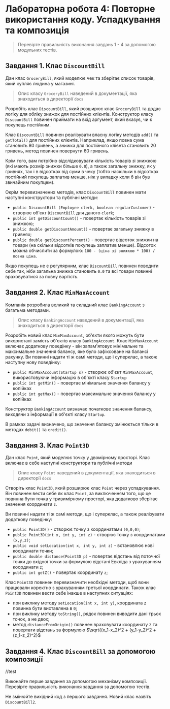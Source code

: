 # Лабораторна робота 4: Повторне використання коду. Успадкування та композиція

> Перевірте правильність виконання завдань 1 - 4 за допомогою модульних тестів.

## Завдання 1. Клас `DiscountBill`

Дан клас `GroceryBill`, який моделює чек та зберігає список товарів, який купляє людина у магазині.

> Опис класу `GroceryBill` наведений в документації, яка знаходиться в директорії `docs`

Розробіть клас `DiscountBill`, який розширює клас `GroceryBill` та додає логіку для обліку знижок для постійних клієнтів. Конструктор класу `DiscountBill` повинен приймати на вхід аргумент, який вказує, чи є покупець постійним.

Клас `DiscountBill` повинен реалізувати власну логіку методів `add()` та `getTotal()` для постійних клієнтів. Наприклад, якщо повна сума становить 80 гривень, а знижка для постійного клієнта становить 20 гривень, метод повинен повернути 60 гривень.

Крім того, вам потрібно відслідковувати кількість товарів зі знижкою (які мають розмір знижки більше `0.0`), а також загальну знижку, як у гривнях, так і в відсотках від суми в чеку (тобто наскільки в відсотках постійний покупець заплатив менше, ніж у випадку коли б він був звичайним покупцем).

Окрім перевизначених методів, клас `DiscountBill` повинен мати наступні конструктори та публічні методи:

- `public DiscountBill (Employee clerk, boolean regularCustomer)` - створює об'єкт `DiscountBill` для даного `clerk`;
- `public int getDiscountCount()` - повертає кількість товарів зі знижкою;
- `public double getDiscountAmount()` - повертає загальну знижку в гривнях;
- `public double getDiscountPercent()` - повертає відсоток знижки на товари (на скільки відсотків покупець заплатив менше). Відсоток можна обчислити за формулою: `100 - (ціна зі знижкою * 100) / повна ціна`.

Якщо покупець не є регулярним, клас `DiscountBill` повинен поводити себе так, ніби загальна знижка становить `0.0` та всі товари повинні враховуватися за повну вартість.

## Завдання 2. Клас `MinMaxAccount`

Компанія розробила великий та складний клас `BankingAccount` з багатьма методами.

> Опис класу `BankingAccount` наведений в документації, яка знаходиться в директорії `docs`

Розробіть новий клас `MinMaxAccount`, об'єкти якого можуть бути використані замість об'єктів класу `BankingAccount`. Клас `MinMaxAccount` включає додаткову поведінку - він запам'ятовує мінімальне та максимальне значення балансу, яке було зафіксоване на балансі рахунку. Ви повинні надати ті ж самі методи, що і суперклас, а також наступну нову поведінку:

- `public MinMaxAccount(Startup s)` - створює об'єкт `MinMaxAccount`, використовуючи інформацію в об'єкті класу `Startup`
- `public int getMin()` - повертає мінімальне значення балансу у копійках
- `public int getMax()` - повертає максимальне значення балансу у копійках

Конструктор `BankingAccount` визначає початкове значення балансу, виходячи з інформації в об'єкті класу `Startup`.

В рамках задачі визначено, що значення балансу змінюється тільки в методах `debit()` та `credit()`.

## Завдання 3. Клас `Point3D`

Дан клас `Point`, який моделює точку у двомірному просторі. Клас включає в себе наступні конструктори та публічні методи

> Опис класу `Point` наведений в документації, яка знаходиться в директорії `docs`

Створіть клас `Point3D`, який розширює клас `Point` через успадкування. Він повинен вести себе як клас `Point`, за виключенням того, що це повинна бути точка у тривимірному просторі, яка додатково зберігає значення координати `z`.

Ви повинні надати ті ж самі методи, що і суперклас, а також реалізувати додаткову поведінку:

- `public Point3D()` - створює точку з координатами `(0,0,0)`;
- `public Point3D(int x, int y, int z)` - створює точку з координатами `(x,y,z)`;
- `public void setLocation(int x, int y, int z)` - встановлює нові координати точки;
- `public double distance(Point3D p)` - повертає відстань від поточної точки до вхідної точки за формулою відстані Евкліда з урахуванням координати `z`;
- `public int getZ()` - повертає координату `z`;

Клас `Point3D` повинен перевизначити необхідні методи, щоб вони працювали коректно з урахуванням третьої координати. Також клас `Point3D` повинен вести себе інакше в наступних ситуаціях:

- при виклику методу `setLocation(int x, int y)`, координата z повинна бути виставлена в `0`;
- при виклику методу `toString()`, рядок повинен виводити дані трьох точок, а не двох;
- метод `distanceFromOrigin()` повинен враховувати координату z та повертати відстань за формулою $\sqrt{(x_1-x_2)^2 + (y_1-y_2)^2 + (z_1-z_2)^2}$

## Завдання 4. Клас `DiscountBill` за допомогою композиції


//test

Виконайте перше завдання за допомогою механізму композиції. Перевірте правильність виконання завдання за допомогою тестів.

Не змінюйте вихідний код з першого завдання. Новий клас назвіть `DiscountBill2`.

